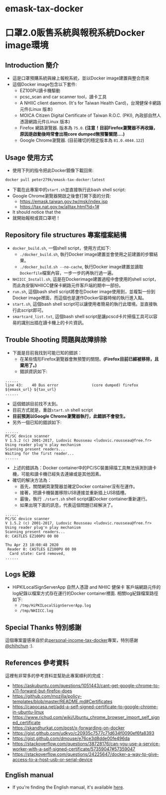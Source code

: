 # emask-tax-docker
# 口罩2.0販售系統與報稅系統Docker image環境

## Introduction 簡介
- 這是口罩預購系統與線上報稅系統，並以Docker image建置與整合而來
- 這個Docker image包含以下套件:
  - EZ100PU讀卡機驅動
  - pcsc_scan and car scanner tool，讀卡工具
  - A NHIIC client daemon. (It's for Taiwan Health Card)，台灣健保卡網路元件(Linux 版本)
  - MOICA Citizen Digital Certificate of Taiwan R.O.C. (PKI), 內政部自然人憑證網路元件(Linux 版本)
  - Firefox 網路瀏覽器. 版本為 `75.0`. **(注意！目前Firefox瀏覽器不再收錄，原因是啟動後時常會出現core dumped無預警關閉....)**
  - Google Chrome瀏覽器. (目前確切的穩定版本為 `81.0.4044.122`)

## Usage 使用方式
- 使用下列的指令把此Docker鏡像下載回來:

```
docker pull peter279k/emask-tax-docker:latest
```

- 下載在此專案中的`start.sh`並直接執行此bash shell script:
- Google Chrome瀏覽器開啟之後會打開下面的分頁:
  - https://emask.taiwan.gov.tw/msk/index.jsp
  - https://tax.nat.gov.tw/alltax.html?id=1#
- It should notice that the
- 就開始報稅或買口罩吧！

## Repository file structures 專案檔案結構
- `docker_build.sh`, 一個shell script，使用方式如下:
  - `./docker_build.sh`, 執行Docker image建置並會使用之前建置的步驟結果。
  - `./docker_build.sh --no-cache`, 執行Docker image建置並讀取`Dockerfile`檔案內容，一步一步的再執行過一遍。
- `NHIICC_Install.sh`, 這是在Dockerimage建置過程中會使用的shell script，而此為安裝NHIICC健保卡網路元件客戶端的期中一部份。
- `run.sh`, 這個bash shell script將會在Docker image使用到，並複製一份到Docker image裡面，而這個也是運作Docker容器時候的執行進入點。
- `start.sh`, 這個bash shell script可以讓使用者簡易的執行此環境。並直接執行此script即可。
- `smartcard_list.txt`, 這個bash shell script是讓pcscd卡片掃描工具可以容易的識別出插在讀卡機上的卡片資訊。

## Trouble Shooting 問題與故障排除
- 下面是目前我找到可能已知的錯誤：
  - 在某些情形Firefox瀏覽器會無預警的關閉。**(Firefox目前已經被移除，且棄用了。)**
  - 錯誤資訊如下:
```
......
line 43:    40 Bus error               (core dumped) firefox ${emask_url} ${tax_url}
......
```
  - 這個錯誤目前找不太到。
  - 目前方式就是，重啟`start.sh` shell script
  - **目前預測以Google Chrome瀏覽器執行，此錯誤不會發生。**
  - 另外一個已知的錯誤如下:
```
......
PC/SC device scanner
V 1.5.2 (c) 2001-2017, Ludovic Rousseau <ludovic.rousseau@free.fr>
Using reader plug'n play mechanism
Scanning present readers...
Waiting for the first reader...
......
```
  - 上述的錯誤為：Docker container中的PC/SC裝置掃描工具無法偵測到讀卡機，可能和讀卡機已經失去連線或是其他因素。
  - 確切的解決方法為：
      - 首先，關閉網頁瀏覽器並確定Docker container沒有在運作。
      - 接著，把讀卡機裝置移除USB連接並重新插上USB插槽。
      - 最後，執行 `./start.sh` shell script讓Docker container重新運行。
      - 如果出現下面的訊息，代表這個問題已經解決了。
```
......
PC/SC device scanner
V 1.5.2 (c) 2001-2017, Ludovic Rousseau <ludovic.rousseau@free.fr>
Using reader plug'n play mechanism
Scanning present readers...
0: CASTLES EZ100PU 00 00

Thu Apr 23 18:08:48 2020
 Reader 0: CASTLES EZ100PU 00 00
  Card state: Card removed,
......
```

## Logs 紀錄
- HiPKILocalSignServerApp 自然人憑證 and NHIIC 健保卡 客戶端網路元件的log紀錄以檔案方式存在運行的Docker container裡面. 相關log紀錄檔案路徑如下:
  - `/tmp/HiPKILocalSignServerApp.log`
  - `/tmp/NHIICC.log`

## Special Thanks 特別感謝

這個專案靈感來自於此[personal-income-tax-docker](https://github.com/chihchun/personal-income-tax-docker)專案，特別感謝 [@chihchun](https://github.com/chihchun) :).

## References 參考資料

這裡有非常多的參考資料並幫助此專案順利的完成：

- https://askubuntu.com/questions/1051443/cant-get-google-chrome-to-x11-forward-but-firefox-does
- https://github.com/mozilla/policy-templates/blob/master/README.md#Certificates
- https://capocasa.net/add-a-self-signed-certificate-to-google-chrome-in-ubuntu-linux
- https://www.richud.com/wiki/Ubuntu_chrome_browser_import_self_signed_certificate
- https://skandhurkat.com/post/x-forwarding-on-docker
- https://gist.github.com/udkyo/c20935c7577c71d634f0090ef6fa8393
- https://gist.github.com/dmouse/e76ce3d8dde00fe496da
- https://stackoverflow.com/questions/38728176/can-you-use-a-service-worker-with-a-self-signed-certificate/57359047#57359047
- https://stackoverflow.com/questions/24225647/docker-a-way-to-give-access-to-a-host-usb-or-serial-device

## English manual

- If you're finding the English manual, it's available [here](README.md).
